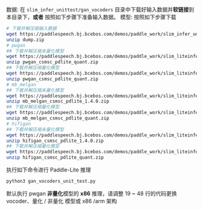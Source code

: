 数据:
在 `slim_infer_unittest/gan_vocoders` 目录中下载好输入数据并**软链接**到本目录下，**或者** 按照如下步骤下准备输入数据。
模型:
按照如下步骤下载

```bash
# 下载并解压缩输入数据
wget https://paddlespeech.bj.bcebos.com/demos/paddle_work/slim_infer_unittest/gan_vocoders/dump.zip
unzip dump.zip
# pwgan
## 下载并解压缩未量化模型
wget https://paddlespeech.bj.bcebos.com/demos/paddle_work/slim_liteinfer_unittest/gan_vocoders/pwgan_csmsc_pdlite_quant.zip
unzip pwgan_csmsc_pdlite_quant.zip
## 下载并解压缩量化模型
wget https://paddlespeech.bj.bcebos.com/demos/paddle_work/slim_liteinfer_unittest/gan_vocoders/pwgan_csmsc_pdlite_quant.zip
unzip pwgan_csmsc_pdlite_quant.zip
# mb_melgan
## 下载并解压缩未量化模型
wget https://paddlespeech.bj.bcebos.com/demos/paddle_work/slim_liteinfer_unittest/gan_vocoders/mb_melgan_csmsc_pdlite_1.4.0.zip
unzip mb_melgan_csmsc_pdlite_1.4.0.zip
## 下载并解压缩量化模型
wget https://paddlespeech.bj.bcebos.com/demos/paddle_work/slim_liteinfer_unittest/gan_vocoders/mb_melgan_csmsc_pdlite_quant.zip
unzip mb_melgan_csmsc_pdlite_quant.zip
# hifigan
## 下载并解压缩未量化模型
wget https://paddlespeech.bj.bcebos.com/demos/paddle_work/slim_liteinfer_unittest/gan_vocoders/hifigan_csmsc_pdlite_1.4.0.zip
unzip hifigan_csmsc_pdlite_1.4.0.zip
## 下载并解压缩量化模型
wget https://paddlespeech.bj.bcebos.com/demos/paddle_work/slim_liteinfer_unittest/gan_vocoders/hifigan_csmsc_pdlite_quant.zip
unzip hifigan_csmsc_pdlite_quant.zip
```
执行如下命令进行 Paddle-Lite 推理
```bash
python3 gan_vocoders_unit_test.py
```
默认执行 pwgan **非量化**模型的 **x86** 推理，请调整 19 ~ 48 行的代码更换 vocoder、量化 / 非量化 模型或 x86 /arm 架构